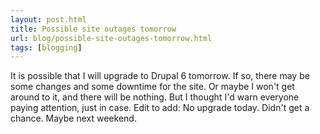 ```yaml
---
layout: post.html
title: Possible site outages tomorrow
url: blog/possible-site-outages-tomorrow.html
tags: [blogging]
---
```

It is possible that I will upgrade to Drupal 6 tomorrow. If so, there may be some changes and some downtime for the site. Or maybe I won't get around to it, and there will be nothing. But I thought I'd warn everyone paying attention, just in case. Edit to add: No upgrade today. Didn't get a chance. Maybe next weekend.
